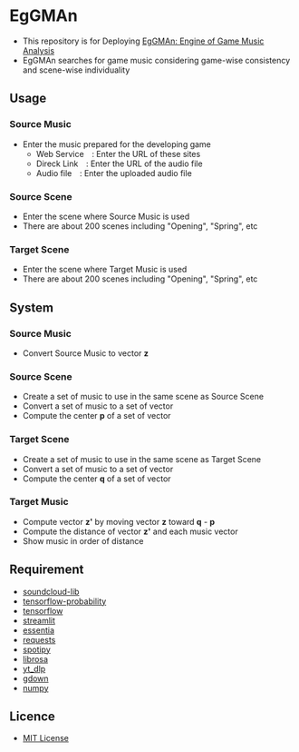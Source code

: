 # EgGMAn
- This repository is for Deploying [EgGMAn: Engine of Game Music Analysis](https://eggman.streamlit.app)
- EgGMAn searches for game music considering game-wise consistency and scene-wise individuality

## Usage
### Source Music
- Enter the music prepared for the developing game
  - Web Service&emsp;: Enter the URL of these sites
  - Direck Link&emsp;: Enter the URL of the audio file
  - Audio file&emsp;: Enter the uploaded audio file

### Source Scene
- Enter the scene where Source Music is used
- There are about 200 scenes including "Opening", "Spring", etc

### Target Scene
- Enter the scene where Target Music is used
- There are about 200 scenes including "Opening", "Spring", etc

## System
### Source Music
- Convert Source Music to vector __z__

### Source Scene
- Create a set of music to use in the same scene as Source Scene
- Convert a set of music to a set of vector
- Compute the center __p__ of a set of vector

### Target Scene
- Create a set of music to use in the same scene as Target Scene
- Convert a set of music to a set of vector
- Compute the center __q__ of a set of vector

### Target Music
- Compute vector __z'__ by moving vector __z__ toward __q__ - __p__
- Compute the distance of vector __z'__ and each music vector
- Show music in order of distance

## Requirement
* [soundcloud-lib](https://github.com/thedtvn/soundcloud-lib)
* [tensorflow-probability](https://www.tensorflow.org/probability)
* [tensorflow](https://www.tensorflow.org)
* [streamlit](https://streamlit.io)
* [essentia](https://essentia.upf.edu)
* [requests](https://requests.readthedocs.io)
* [spotipy](https://spotipy.readthedocs.io)
* [librosa](https://librosa.org)
* [yt_dlp](https://github.com/yt-dlp/yt-dlp)
* [gdown](https://github.com/wkentaro/gdown)
* [numpy](https://numpy.org)

## Licence
* [MIT License](https://en.wikipedia.org/wiki/MIT_License)
